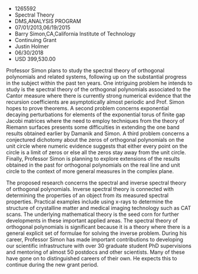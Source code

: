
* 1265592
* Spectral Theory
* DMS,ANALYSIS PROGRAM
* 07/01/2013,06/19/2015
* Barry Simon,CA,California Institute of Technology
* Continuing Grant
* Justin Holmer
* 06/30/2018
* USD 399,530.00

Professor Simon plans to study the spectral theory of orthogonal polynomials and
related systems, following up on the substantial progress in the subject within
the past ten years. One intriguing problem he intends to study is the spectral
theory of the orthogonal polynomials associated to the Cantor measure where
there is currently strong numerical evidence that the recursion coefficients are
asymptotically almost periodic and Prof. Simon hopes to prove theorems. A second
problem concerns exponential decaying perturbations for elements of the
exponential torus of finite gap Jacobi matrices where the need to employ
techniques from the theory of Riemann surfaces presents some difficulties in
extending the one band results obtained earlier by Damanik and Simon. A third
problem concerns a conjectured dichotomy about the zeros of orthogonal
polynomials on the unit circle where numeric evidence suggests that either every
point on the circle is a limit of zeros or else all the zeros stay away from the
unit circle. Finally, Professor Simon is planning to explore extensions of the
results obtained in the past for orthogonal polynomials on the real line and
unit circle to the context of more general measures in the complex plane.

The proposed research concerns the spectral and inverse spectral theory of
orthogonal polynomials. Inverse spectral theory is connected with determining
the properties of an object from its measured spectral properties. Practical
examples include using x-rays to determine the structure of crystalline matter
and medical imaging technology such as CAT scans. The underlying mathematical
theory is the seed corn for further developments in these important applied
areas. The spectral theory of orthogonal polynomials is significant because it
is a theory where there is a general explicit set of formulae for solving the
inverse problem. During his career, Professor Simon has made important
contributions to developing our scientific infrastructure with over 30 graduate
student PhD supervisions and mentoring of almost 50 postdocs and other
scientists. Many of these have gone on to distinguished careers of their own. He
expects this to continue during the new grant period.
